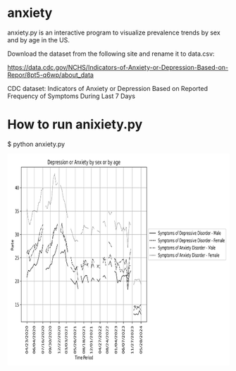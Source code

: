 # anxiety 

anxiety.py is an interactive program to visualize prevalence trends by sex and by age in the US.

Download the dataset from the following site and rename it to data.csv:

https://data.cdc.gov/NCHS/Indicators-of-Anxiety-or-Depression-Based-on-Repor/8pt5-q6wp/about_data

CDC dataset: Indicators of Anxiety or Depression Based on Reported Frequency of Symptoms During Last 7 Days

# How to run anixiety.py

$ python anxiety.py



<img src='Symptoms%20of%20Depressive%20Disorder_Symptoms%20of%20Anxiety%20Disorder_By%20Sex.png' width=640 height=480>
